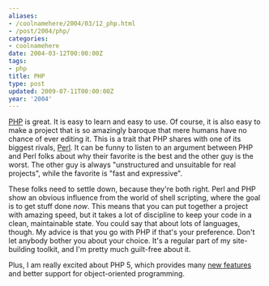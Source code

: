 ```yaml
---
aliases:
- /coolnamehere/2004/03/12_php.html
- /post/2004/php/
categories:
- coolnamehere
date: 2004-03-12T00:00:00Z
tags:
- php
title: PHP
type: post
updated: 2009-07-11T00:00:00Z
year: '2004'
---
```


[Perl]: /tags/perl/

[PHP](http://www.php.net/) is great. It is easy to learn and easy 
to use. Of course, it is also easy to make a project that is so amazingly 
baroque that mere humans have no chance of ever editing it. This is a trait 
that PHP shares with one of its biggest rivals, [Perl][].
It can be funny to listen to an argument 
between PHP and Perl folks about why their favorite is the best and the other 
guy is the worst. The other guy is always "unstructured and unsuitable for real 
projects", while the favorite is "fast and expressive".
<!--more-->
        
These folks need to settle down, because they're both right. Perl and PHP show 
an obvious influence from the world of shell scripting, where the goal is to 
get stuff done <em>now</em>. This means that you can put together a project with 
amazing speed, but it takes a lot of discipline to keep your code in a clean, 
maintainable state. You could say that about lots of languages, though. My 
advice is that you go with PHP if that's your preference.  Don't let anybody 
bother you about your choice. It's a regular part of my site-building toolkit, 
and I'm pretty much guilt-free about it.
        
Plus, I am really excited about PHP 5, which provides many 
<a href="http://www.php.net/zend-engine-2.php">new features</a> and better 
support for object-oriented programming.


